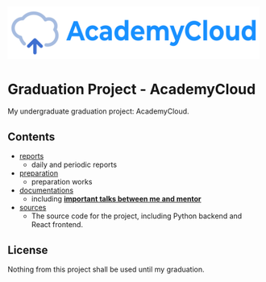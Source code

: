 <img src="academycloud/frontend/src/assets/logo-horizontal.svg" width="500px">

# Graduation Project - AcademyCloud

My undergraduate graduation project: AcademyCloud.

## Contents

- [reports](/reports)
  - daily and periodic reports
- [preparation](/preparation)
  - preparation works
- [documentations](/docs)
  - including [**important talks between me and mentor**](docs/important-talks.md)
- [sources](/sources)
  - The source code for the project, including Python backend and React frontend.

## License

Nothing from this project shall be used until my graduation.